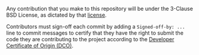 Any contribution that you make to this repository will
be under the 3-Clause BSD License, as dictated by that
[license](https://opensource.org/licenses/BSD-3-Clause).

Contributors must sign-off each commit by adding a `Signed-off-by: ...`
line to commit messages to certify that they have the right to submit
the code they are contributing to the project according to the
[Developer Certificate of Origin (DCO)](https://developercertificate.org/).
